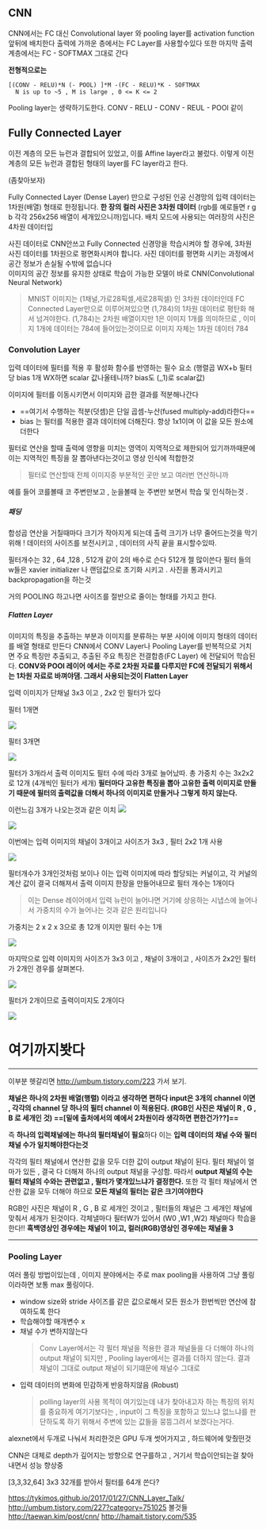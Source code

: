 ## CNN

CNN에서는 FC 대신 Convolutional layer 와 pooling layer를 activation function 앞뒤에 배치한다
출력에 가까운 층에서는 FC Layer를 사용할수있다 또한 마지막 출력 계층에서는 FC - SOFTMAX 그대로 간다

**전형적으로는**
```
[(CONV - RELU)*N (- POOL) ]*M -(FC - RELU)*K - SOFTMAX 
  N is up to ~5 , M is large , 0 <= K <= 2
```  
Pooling layer는 생략하기도한다. CONV - RELU - CONV - REUL - POOl 같이

## Fully Connected Layer
이전 계층의 모든 뉴런과 결합되어 있었고, 이를 Affine layer라고 불렀다. 이렇게 이전 계층의 모든 뉴런과 결합된 형태의 layer를 FC layer라고 한다.

(좀찾아보자)


Fully Connected Layer (Dense Layer) 만으로 구성된 인공 신경망의 입력 데이터는 1차원(배열) 형태로 한정됩니다. **한 장의 컬러 사진은 3차원 데이터** (rgb를 예로들면 r g b 각각 256x256 배열이 세개있으니까)입니다. 배치 모드에 사용되는 여러장의 사진은 4차원 데이터입

사진 데이터로 CNN안쓰고 Fully Connected 신경망을 학습시켜야 할 경우에, 3차원 사진 데이터를 1차원으로 평면화시켜야 합니다. 사진 데이터를 평면화 시키는 과정에서 공간 정보가 손실될 수밖에 없습니다  
이미지의 공간 정보를 유지한 상태로 학습이 가능한 모델이 바로 CNN(Convolutional Neural Network)

> MNIST 이미지는 (1채널,가로28픽셀,세로28픽셀) 인 3차원 데이터인데 FC Connected Layer만으로 이루어져있으면 (1,784)의 1차원 데이터로 평탄화 해서 넘겨야한다.
(1,784)는 2차원 배열이지만 1은 이미지 1개를 의미하므로 , 이미지 1개에 데이터는 784에 들어있는것이므로 이미지 자체는 1차원 데이터 784


### Convolution Layer
입력 데이터에 필터를 적용 후 활성화 함수를 반영하는 필수 요소
(행렬곱 WX+b  필터당 bias 1개   WX하면 scalar 값나올테니까?   bias도 (,,1)로 scalar값)  

이미지에 필터를 이동시키면서 이미지와 곱한 결과를 적분해나간다
* ==여기서 수행하는 적분(덧셈)은 단일 곱셈-누산(fused multiply-add)라한다==
* bias 는 필터를 적용한 결과 데이터에 더해진다. 항상 1x1이며 이 값을 모든 원소에 더한다

필터로 연산을 할때 출력에 영향을 미치는 영역이 지역적으로 제한되어 있기까까때문에 이는 지역적인 특징을 잘 뽑아낸다는것이고 영상 인식에 적합한것

> 필터로 연산할때 전체 이미지중 부분적인 곳만 보고 여러번 연산하니까

예를 들어 코를볼때 코 주변만보고 , 눈을볼때 눈 주변만 보면서 학습 및 인식하는것
.

##### 패딩  
합성곱 연산을 거칠때마다 크기가 작아지게 되는데 출력 크기가 너무 줄어드는것을 막기위해 !
데이터의 사이즈를 보전시키고 , 데이터의 사직 끝을 표시할수있따.


필터개수는 32 , 64 ,128 , 512개 같이 2의 배수로 슨다  512개 젤 많이쓴다
필터 들의 w들은 xavier initializer 나 랜덤값으로 초기화 시키고 . 사진을 통과시키고 backpropagation을 하는것

거의 POOLING 하고나면 사이즈를 절반으로 줄이는 형태를 가지고 한다.

##### Flatten Layer
이미지의 특징을 추출하는 부분과 이미지를 분류하는 부분 사이에 이미지 형태의 데이터를 배열 형태로 만든다
CNN에서 CONV Layer나 Pooling Layer를 반복적으로 거치면 주요 특징만 추출되고, 추출된 주요 특징은 전결합층(FC Layer) 에 전달되어 학습된다.
**CONV와 POOl 레이어 에서는 주로 2차원 자료를 다루지만 FC에 전달되기 위해서는 1차원 자료로 바껴야댐. 그래서 사용되는것이 Flatten Layer**


입력 이미지가 단채널 3x3 이고 , 2x2 인 필터가 있다

필터 1개면

![](https://github.com/wnsghek31/machine-learning-/blob/master/2x2.png)

필터 3개면

![](https://github.com/wnsghek31/machine-learning-/blob/master/2x23.png)


필터가 3개라서 출력 이미지도 필터 수에 따라 3개로 늘어났따.
총 가중치 수는 3x2x2 로 12개 (4개씩인 필터가 세개)
**필터마다 고유한 특징을 뽑아 고유한 출력 이미지로 만들기 때문에 필터의 출력값을 더해서 하나의 이미지로 만들거나 그렇게 하지 않는다.** 

이런느김 3개가 나오는것과 같은 이치
![](https://github.com/wnsghek31/machine-learning-/blob/master/필터3개.png)


![](https://github.com/wnsghek31/machine-learning-/blob/master/표현1.png)


이번에는 입력 이미지의 채널이 3개이고 사이즈가 3x3 , 필터 2x2 1개 사용

![](https://github.com/wnsghek31/machine-learning-/blob/master/채널31.png)


필터개수가 3개인것처럼 보이나 이는 입력 이미지에 따라 할당되는 커널이고, 각 커널의 계산 값이 결국 더해져서 출력 이미지 한장을 만들어내므로 필터 개수는 1개이다
> 이는 Dense 레이어에서 입력 뉴런이 늘어나면 거기에 상응하는 시냅스에 늘어나서 가중치의 수가 늘어나는 것과 같은 원리입니다

가중치는 2 x 2 x 3으로 총 12개 이지만 필터 수는 1개

![](https://github.com/wnsghek31/machine-learning-/blob/master/채널32.png)

마지막으로 입력 이미지의 사이즈가 3x3 이고 , 채널이 3개이고 , 사이즈가 2x2인 필터가 2개인 경우를 살펴본다.

![](https://github.com/wnsghek31/machine-learning-/blob/master/막1.png)

필터가 2개이므로 출력이미지도 2개이다

![](https://github.com/wnsghek31/machine-learning-/blob/master/.png)


# 여기까지봣다

***
이부분 헷갈리면 http://umbum.tistory.com/223 가서 보기.

**채널은 하나의 2차원 배열(행렬) 이라고 생각하면 편하다
input은 3개의 channel 이면 , 각각의 channel 당 하나의 필터 channel 이 적용된다. (RGB인 사진은 채널이 R , G , B 로 세개인 것) ==[밑에 출처에서의 예에서 2차원이라 생각하면 편한건가??]==**

즉 **하나의 입력채널에는 하나의 필터채널이 필요**하다
이는 **입력 데이터의 채널 수와 필터 채널 수가 일치해야한다는것**

각각의 필터 채널에서 연산한 값을 모두 더한 값이 output 채널이 된다. 필터 채널이 얼마가 있든 , 결국 다 더해져 하나의 output 채널을 구성함. 따라서 **output 채널의 수는 필터 채널의 수와는 관련없고 , 필터가 몇개있느냐가 결정한다.** 또한 각 필터 채널에서 연산한 값을 모두 더해야 하므로 **모든 채널의 필터는 같은 크기여야한다**

RGB인 사진은 채널이 R , G , B 로 세개인 것이고 , 필터들의 채널은 그 세개인 채널에 맞춰서 세개가 된것이다.  각체낼마다 필터W가 있어서 (W0 ,W1 ,W2) 채널마다 학습을한다!!
**흑백영상인 경우에는 채널이 1이고, 컬러(RGB)영상인 경우에는 채널을 3**

***

### Pooling Layer
여러 풀링 방법이있는데 , 이미지 분야에서는 주로 max pooling을 사용하여 그냥 풀링이라하면 보통 max 풀링이다.

* window size와 stride 사이즈를 같은 값으로해서 모든 원소가 한번씩만 연산에 참여하도록 한다
* 학습해야할 매개변수 x
* 채널 수가 변하지않는다
	> Conv Layer에서는 각 필터 채널을 적용한 결과 채널들을 다 더해야 하나의 output 채널이 되지만 , Pooling layer에서는 결과를 더하지 않는다. 결과 채널이 그대로 output 채널이 되기떄문에 채널수 그대로
* 입력 데이터의 변화에 민감하게 반응하지않음 (Robust)
	> polling layer의 사용 목적이 여기있는데 내가 찾아내고자 하는 특징의 위치를 중요하게 여기기보다는 , input이 그 특징을 포함하고 있느냐 없느냐를 판단하도록 하기 위해서 주변에 있는 값들을 뭉뜽그려서 보겠다는거다.




alexnet에서 두개로 나눠서 처리한것은 GPU 두개 썻어가지고 , 하드웨어에 맞췄떤것

CNN은 대체로 depth가 깊어지는 방향으로 연구를하고 , 거기서 학습이안되는걸 찾아내면서 성능 향상중

[3,3,32,64]
3x3 32개를 받아서 필터를 64개 쓴다?



https://tykimos.github.io/2017/01/27/CNN_Layer_Talk/
http://umbum.tistory.com/227?category=751025
볼것들
http://taewan.kim/post/cnn/
http://hamait.tistory.com/535
